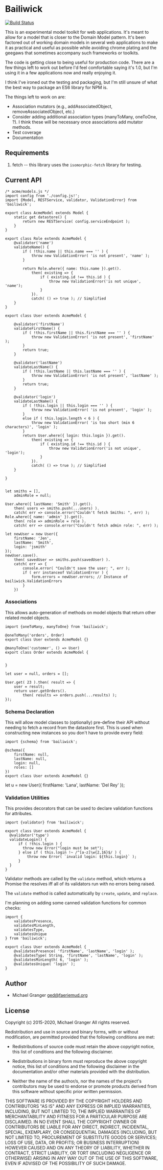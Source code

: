# Bailiwick

[![Build Status](https://semaphoreci.com/api/v1/ged/bailiwick/branches/master/badge.svg)](https://semaphoreci.com/ged/bailiwick)

This is an experimental model toolkit for web applications. It's meant to allow for a model that is closer to the Domain Model pattern. It's been factored out of working domain models in several web applications to make it as practical and useful as possible while avoiding chrome plating and the geegaws that sometimes accompany such frameworks or toolkits.

The code is getting close to being useful for production code. There are a few things left to work out before I'd feel comfortable saying it's 1.0, but I'm using it in a few applications now and really enjoying it.

I think I've ironed out the testing and packaging, but I'm still unsure of what the best way to package an ES6 library for NPM is.

The things left to work on are:

* Association mutators (e.g., addAssociatedObject, removeAssociatedObject, etc.)
* Consider adding additional association types (manyToMany, oneToOne, ?). I think these will be necessary once associations add mutator methods.
* Test coverage
* Documentation


## Requirements

1. fetch -- this library uses the `isomorphic-fetch` library for testing.


## Current API


    /* acme/models.js */
    import config from './config.js!';
    import {Model, RESTService, validator, ValidationError} from 'bailiwick';

    export class AcmeModel extends Model {
        static get datastore() {
            return new RESTService( config.serviceEndpoint );
        }
    }

    export class Role extends AcmeModel {
        @validator('name')
        validateName() {
            if ( !this.name || this.name === '' ) {
                throw new ValidationError( 'is not present', 'name' );
            }
            
            return Role.where({ name: this.name }).get().
                then( existing => {
                    if ( existing.id !== this.id ) {
                        throw new ValidationError('is not unique', 'name');
                    }
                }).
                catch( () => true ); // Simplified
        }
    }

    export class User extends AcmeModel {
    
        @validator('firstName')
        validateFirstName() {
            if ( !this.firstName || this.firstName === '' ) {
                throw new ValidationError( 'is not present', 'firstName' );
            }
            return true;
        }
    
        @validator('lastName')
        validateLastName() {
            if ( !this.lastName || this.lastName === '' ) {
                throw new ValidationError( 'is not present', 'lastName' );
            }
            return true;
        }
    
        @validator('login')
        validateLastName() {
            if ( !this.login || this.login === '' ) {
                throw new ValidationError( 'is not present', 'login' );
            }
            else if ( this.login.length < 6 ) {
                throw new ValidationError( 'is too short (min 6 characters)', 'login' );
            }
            return User.where({ login: this.login }).get().
                then( existing => {
                    if ( existing.id !== this.id ) {
                        throw new ValidationError('is not unique', 'login');
                    }
                }).
                catch( () => true ); // Simplified
        }
    
    }


    let smiths = [],
        adminRole = null;

    User.where({ lastName: 'Smith' }).get().
        then( users => smiths.push(...users) ).
        catch( err => console.error("Couldn't fetch Smiths: ", err) );
    Role.where({ name: 'admin' }).get().
        then( role => adminRole = role ).
        catch( err => console.error("Couldn't fetch admin role: ", err) );

    let newUser = new User({
        firstName: 'Jen',
        lastName: 'Smith',
        login: 'jsmith'
    });
    newUser.save().
        then( savedUser => smiths.push(savedUser) ).
        catch( err => {
            console.error( "Couldn't save the user: ", err );
            if ( err instanceof ValidationError ) {
                form.errors = newUser.errors; // Instance of bailiwick.ValidationErrors
            }
        })


### Associations

This allows auto-generation of methods on model objects that return other related model objects.

    import {oneToMany, manyToOne} from 'bailiwick';

    @oneToMany('orders', Order)
    export class User extends AcmeModel {}

    @manyToOne('customer', () => User)
    export class Order extends AcmeModel {
    
    
    }

    let user = null, orders = [];

    User.get( 23 ).then( result => {
        user = result;
        return user.getOrders().
            then( results => orders.push(...results) );
    });


### Schema Declaration

This will allow model classes to (optionally) pre-define their API without needing to fetch a record from the datastore first. This is used when constructing new instances so you don't have to provide every field:

    import {schema} from 'bailiwick';
    
    @schema({
        firstName: null,
        lastName: null,
        login: null,
        roles: []
    })
    export class User extends AcmeModel {}
    
  let u = new User({ firstName: 'Lana', lastName: 'Del Rey' });


### Validation Utilities

This provides decorators that can be used to declare validation functions for attributes.

    import {validator} from 'bailiwick';

    export class User extends AcmeModel {
      @validator('type')
      validateLogin() {
          if ( !this.login ) {
            throw new Error("login must be set");
          } else if ( this.login !~ /^[a-z]\w{2,16}$/ ) {
              throw new Error( `invalid login: ${this.login}` );
          }
      }    
    }

Validator methods are called by the `validate` method, which returns a Promise the resolves iff all of its validators run with no errors being raised.

The `validate` method is called automatically by `create`, `update`, and `replace`.

I'm planning on adding some canned validation functions for common checks:

    import {
        validatesPresence,
        validatesMinLength,
        validatesType,
        validatesUnique
    } from 'bailiwick';
    
    export class User extends AcmeModel {
        @validatesPresence( 'firstName', 'lastName', 'login' );
        @validatesType( String, 'firstName', 'lastName', 'login' );
        @validatesMinLength( 6, 'login' );
        @validatesUnique( 'login' );
    }
    


## Author

- Michael Granger <ged@faeriemud.org>


## License

Copyright (c) 2015-2020, Michael Granger
All rights reserved.

Redistribution and use in source and binary forms, with or without
modification, are permitted provided that the following conditions are met:

* Redistributions of source code must retain the above copyright notice,
  this list of conditions and the following disclaimer.

* Redistributions in binary form must reproduce the above copyright notice,
  this list of conditions and the following disclaimer in the documentation
  and/or other materials provided with the distribution.

* Neither the name of the author/s, nor the names of the project's
  contributors may be used to endorse or promote products derived from this
  software without specific prior written permission.

THIS SOFTWARE IS PROVIDED BY THE COPYRIGHT HOLDERS AND CONTRIBUTORS "AS IS"
AND ANY EXPRESS OR IMPLIED WARRANTIES, INCLUDING, BUT NOT LIMITED TO, THE
IMPLIED WARRANTIES OF MERCHANTABILITY AND FITNESS FOR A PARTICULAR PURPOSE ARE
DISCLAIMED. IN NO EVENT SHALL THE COPYRIGHT OWNER OR CONTRIBUTORS BE LIABLE
FOR ANY DIRECT, INDIRECT, INCIDENTAL, SPECIAL, EXEMPLARY, OR CONSEQUENTIAL
DAMAGES (INCLUDING, BUT NOT LIMITED TO, PROCUREMENT OF SUBSTITUTE GOODS OR
SERVICES; LOSS OF USE, DATA, OR PROFITS; OR BUSINESS INTERRUPTION) HOWEVER
CAUSED AND ON ANY THEORY OF LIABILITY, WHETHER IN CONTRACT, STRICT LIABILITY,
OR TORT (INCLUDING NEGLIGENCE OR OTHERWISE) ARISING IN ANY WAY OUT OF THE USE
OF THIS SOFTWARE, EVEN IF ADVISED OF THE POSSIBILITY OF SUCH DAMAGE.


